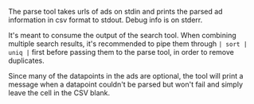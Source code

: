 The parse tool takes urls of ads on stdin and prints the parsed ad information in csv format to stdout.
Debug info is on stderr.

It's meant to consume the output of the search tool.
When combining multiple search results, it's recommended to pipe them through ` | sort | uniq | ` first before passing them to the parse tool, in order to remove duplicates.

Since many of the datapoints in the ads are optional, the tool will print a message when a datapoint couldn't be parsed but won't fail and simply leave the cell in the CSV blank.

